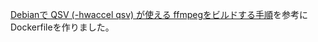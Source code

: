 [Debianで QSV (-hwaccel qsv) が使える ffmpegをビルドする手順](https://qiita.com/Daigorian/items/3b5bf97f58b071e0945d)を参考にDockerfileを作りました。